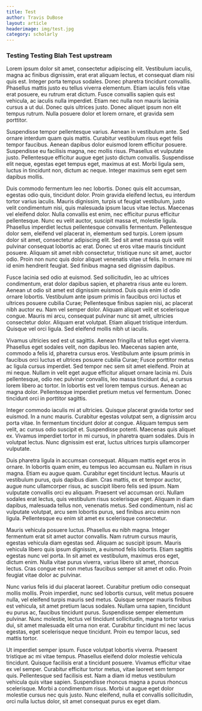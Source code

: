 ```yaml
---
title: Test
author: Travis DuBose
layout: article
headerimage: img/test.jpg
category: scholarly
---
```

### Testing Testing Blah Test upstream
Lorem ipsum dolor sit amet, consectetur adipiscing elit. Vestibulum iaculis, magna ac finibus dignissim, erat erat aliquam lectus, et consequat diam nisi quis est. Integer porta tempus sodales. Donec pharetra tincidunt convallis. Phasellus mattis justo eu tellus viverra elementum. Etiam iaculis felis vitae erat posuere, eu rutrum erat dictum. Fusce convallis sapien quis est vehicula, ac iaculis nulla imperdiet. Etiam nec nulla non mauris lacinia cursus a ut dui. Donec quis ultrices justo. Donec aliquet ipsum non elit tempus rutrum. Nulla posuere dolor et lorem ornare, et gravida sem porttitor.

Suspendisse tempor pellentesque varius. Aenean in vestibulum ante. Sed ornare interdum quam quis mattis. Curabitur vestibulum risus eget felis tempor faucibus. Aenean dapibus dolor euismod lorem efficitur posuere. Suspendisse eu facilisis magna, nec mollis risus. Phasellus et vulputate justo. Pellentesque efficitur augue eget justo dictum convallis. Suspendisse elit neque, egestas eget tempus eget, maximus at est. Morbi ligula sem, luctus in tincidunt non, dictum ac neque. Integer maximus sem eget sem dapibus mollis.

Duis commodo fermentum leo nec lobortis. Donec quis elit accumsan, egestas odio quis, tincidunt dolor. Proin gravida eleifend lectus, eu interdum tortor varius iaculis. Mauris dignissim, turpis ut feugiat vestibulum, justo velit condimentum nisi, quis malesuada ipsum lacus vitae lectus. Maecenas vel eleifend dolor. Nulla convallis est enim, nec efficitur purus efficitur pellentesque. Nunc eu velit auctor, suscipit massa et, molestie ligula. Phasellus imperdiet lectus pellentesque convallis fermentum. Pellentesque dolor sem, eleifend vel placerat in, elementum sed turpis. Lorem ipsum dolor sit amet, consectetur adipiscing elit. Sed sit amet massa quis velit pulvinar consequat lobortis ac erat. Donec ut eros vitae mauris tincidunt posuere. Aliquam sit amet nibh consectetur, tristique nunc sit amet, auctor odio. Proin non nunc quis dolor aliquet venenatis vitae ut felis. In ornare mi id enim hendrerit feugiat. Sed finibus magna sed dignissim dapibus.

Fusce lacinia sed odio at euismod. Sed sollicitudin, leo ac ultrices condimentum, erat dolor dapibus sapien, et pharetra risus ante eu lorem. Aenean ut odio sit amet est dignissim euismod. Duis quis enim id odio ornare lobortis. Vestibulum ante ipsum primis in faucibus orci luctus et ultrices posuere cubilia Curae; Pellentesque finibus sapien nisi, ac placerat nibh auctor eu. Nam vel semper dolor. Aliquam aliquet velit et scelerisque congue. Mauris mi arcu, consequat pulvinar nunc sit amet, ultricies consectetur dolor. Aliquam erat volutpat. Etiam aliquet tristique interdum. Quisque vel orci ligula. Sed eleifend mollis nibh ut iaculis.

Vivamus ultricies sed est ut sagittis. Aenean fringilla ut tellus eget viverra. Phasellus eget sodales velit, non dapibus leo. Maecenas sapien ante, commodo a felis id, pharetra cursus eros. Vestibulum ante ipsum primis in faucibus orci luctus et ultrices posuere cubilia Curae; Fusce porttitor metus ac ligula cursus imperdiet. Sed tempor nec sem sit amet eleifend. Proin at mi neque. Nullam in velit eget augue efficitur aliquet ornare lacinia mi. Duis pellentesque, odio nec pulvinar convallis, leo massa tincidunt dui, a cursus lorem libero ac tortor. In lobortis est vel lorem tempus cursus. Aenean ac magna dolor. Pellentesque imperdiet pretium metus vel fermentum. Donec tincidunt orci in porttitor sagittis.

Integer commodo iaculis mi at ultricies. Quisque placerat gravida tortor sed euismod. In a nunc mauris. Curabitur egestas volutpat sem, a dignissim arcu porta vitae. In fermentum tincidunt dolor at congue. Aliquam tempus sem velit, ac cursus odio suscipit et. Suspendisse potenti. Maecenas quis aliquet ex. Vivamus imperdiet tortor in mi cursus, in pharetra quam sodales. Duis in volutpat lectus. Nunc dignissim est erat, luctus ultrices turpis ullamcorper vulputate.

Duis pharetra ligula in accumsan consequat. Aliquam mattis eget eros in ornare. In lobortis quam enim, eu tempus leo accumsan eu. Nullam in risus magna. Etiam eu augue quam. Curabitur eget tincidunt lectus. Mauris ut vestibulum purus, quis dapibus diam. Cras mattis, ex et tempor auctor, augue nunc ullamcorper risus, ac suscipit libero felis sed ipsum. Nam vulputate convallis orci eu aliquam. Praesent vel accumsan orci. Nullam sodales erat lectus, quis vestibulum risus scelerisque eget. Aliquam in diam dapibus, malesuada tellus non, venenatis metus. Sed condimentum, nisl ac vulputate volutpat, arcu sem lobortis purus, sed finibus arcu enim non ligula. Pellentesque eu enim sit amet ex scelerisque consectetur.

Mauris vehicula posuere luctus. Phasellus eu nibh magna. Integer fermentum erat sit amet auctor convallis. Nam rutrum cursus mauris, egestas vehicula diam egestas sed. Aliquam ac suscipit ipsum. Mauris vehicula libero quis ipsum dignissim, a euismod felis lobortis. Etiam sagittis egestas nunc vel porta. In sit amet ex vestibulum, maximus eros eget, dictum enim. Nulla vitae purus viverra, varius libero sit amet, rhoncus lectus. Cras congue est non metus faucibus semper sit amet et odio. Proin feugiat vitae dolor ac pulvinar.

Nunc varius felis id dui placerat laoreet. Curabitur pretium odio consequat mollis mollis. Proin imperdiet, nunc sed lobortis cursus, velit metus posuere nulla, vel eleifend turpis mauris sed metus. Quisque semper mauris finibus est vehicula, sit amet pretium lacus sodales. Nullam urna sapien, tincidunt eu purus ac, faucibus tincidunt purus. Suspendisse semper elementum pulvinar. Nunc molestie, lectus vel tincidunt sollicitudin, magna tortor varius dui, sit amet malesuada elit urna non erat. Curabitur tincidunt mi nec lacus egestas, eget scelerisque neque tincidunt. Proin eu tempor lacus, sed mattis tortor.

Ut imperdiet semper ipsum. Fusce volutpat lobortis viverra. Praesent tristique ac mi vitae tempus. Phasellus eleifend dolor molestie vehicula tincidunt. Quisque facilisis erat a tincidunt posuere. Vivamus efficitur vitae ex vel semper. Curabitur efficitur tortor metus, vitae laoreet sem tempor quis. Pellentesque sed facilisis est. Nam a diam id metus vestibulum vehicula quis vitae sapien. Suspendisse rhoncus magna a purus rhoncus scelerisque. Morbi a condimentum risus. Morbi ut augue eget dolor molestie cursus nec quis justo. Nunc eleifend, nulla et convallis sollicitudin, orci nulla luctus dolor, sit amet consequat purus ex eget diam.
